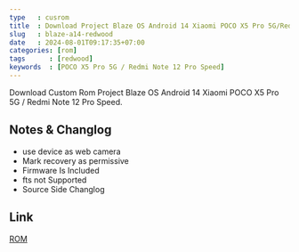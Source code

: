 ```yaml
---
type   : cusrom
title  : Download Project Blaze OS Android 14 Xiaomi POCO X5 Pro 5G/Redmi Note 12 Pro Speed
slug   : blaze-a14-redwood
date   : 2024-08-01T09:17:35+07:00
categories: [rom]
tags      : [redwood]
keywords  : [POCO X5 Pro 5G / Redmi Note 12 Pro Speed]
---
```


Download Custom Rom Project Blaze OS Android 14 Xiaomi POCO X5 Pro 5G / Redmi Note 12 Pro Speed.

## Notes & Changlog
- use device as web camera 
- Mark recovery as permissive
- Firmware Is Included 
- fts not Supported
- Source Side Changlog


## Link
[ROM](https://thereache.github.io/custom/rom/2024/07/11/ProjectBlaze.html)

